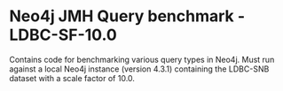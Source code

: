 # Neo4j JMH Query benchmark - LDBC-SF-10.0

Contains code for benchmarking various query types in Neo4j.
Must run against a local Neo4j instance (version 4.3.1) containing the LDBC-SNB dataset with a scale factor of 10.0.
